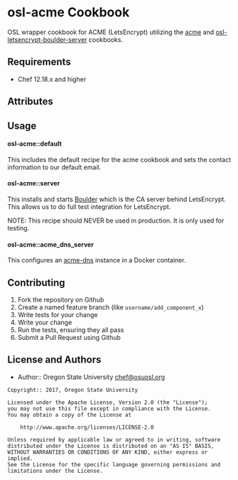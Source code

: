 osl-acme Cookbook
=================

OSL wrapper cookbook for ACME (LetsEncrypt) utilizing the
[acme](https://supermarket.chef.io/cookbooks/acme) and
[osl-letsencrypt-boulder-server](https://github.com/osuosl-cookbooks/osl-letsencrypt-boulder-server)
cookbooks.

Requirements
------------

 - Chef 12.18.x and higher

Attributes
----------

Usage
-----
#### osl-acme::default

This includes the default recipe for the acme cookbook and sets the contact
information to our default email.

#### osl-acme::server

This installs and starts [Boulder](https://github.com/letsencrypt/boulder) which
is the CA server behind LetsEncrypt. This allows us to do full test integration
for LetsEncrypt.

  NOTE: This recipe should NEVER be used in production. It is only used for
  testing.

#### osl-acme::acme_dns_server

This configures an [acme-dns](https://github.com/joohoi/acme-dns) instance in a
Docker container.

Contributing
------------

1. Fork the repository on Github
2. Create a named feature branch (like `username/add_component_x`)
3. Write tests for your change
4. Write your change
5. Run the tests, ensuring they all pass
6. Submit a Pull Request using Github

License and Authors
-------------------
- Author:: Oregon State University <chef@osuosl.org>

```text
Copyright:: 2017, Oregon State University

Licensed under the Apache License, Version 2.0 (the "License");
you may not use this file except in compliance with the License.
You may obtain a copy of the License at

    http://www.apache.org/licenses/LICENSE-2.0

Unless required by applicable law or agreed to in writing, software
distributed under the License is distributed on an "AS IS" BASIS,
WITHOUT WARRANTIES OR CONDITIONS OF ANY KIND, either express or implied.
See the License for the specific language governing permissions and
limitations under the License.
```
